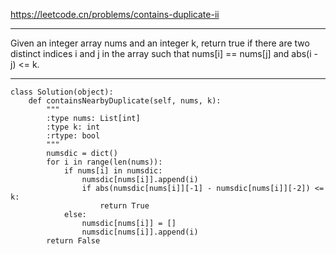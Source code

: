 https://leetcode.cn/problems/contains-duplicate-ii
***
Given an integer array nums and an integer k, return true if there are two distinct indices i and j in the array such that nums[i] == nums[j] and abs(i - j) <= k.
***
```
class Solution(object):
    def containsNearbyDuplicate(self, nums, k):
        """
        :type nums: List[int]
        :type k: int
        :rtype: bool
        """
        numsdic = dict()
        for i in range(len(nums)):
            if nums[i] in numsdic:
                numsdic[nums[i]].append(i)
                if abs(numsdic[nums[i]][-1] - numsdic[nums[i]][-2]) <= k:
                    return True
            else:
                numsdic[nums[i]] = []
                numsdic[nums[i]].append(i)
        return False
        
